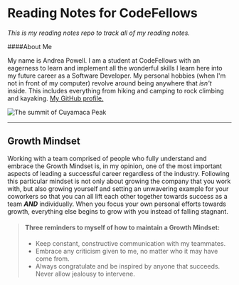 # Reading Notes for CodeFellows

*This is my reading notes repo to track all of my reading notes.*

####About Me

My name is Andrea Powell. I am a student at CodeFellows with an eagerness to learn and implement all the wonderful skills I learn here into my future career as a Software Developer. My personal hobbies (when I'm not in front of my computer) revolve around being anywhere that *isn't* inside. This includes everything from hiking and camping to rock climbing and kayaking. [My GitHub profile.](https://github.com/Andreavpowell)

![The summit of Cuyamaca Peak](https://previews.dropbox.com/p/thumb/ABN9Q4mpj7kcOw10jebB1Im7V4kVOuDJxs8YkzPUt2oW2kpI8SI_3ajR_AaDVPWfz2iC91_BSP4pJ4LsjL8kvICNbYarsuoa_cv4HKQm-mifW5W5fGy-8zRiNB_LgHyNWyoFxmskUT8HNDzK4izhVXB7tsa0b6b1tFkF8I11ladsRshgYodhvYC2M1GxDduOqEz3-qPjELEtCpgDaNMMa26NKRKJXbQLpWy_tCBGcfwgmCgC0DjtmQ2LIhzlwnLvn74grrfqpX7sTU8q9EJODGCoGi40SnoYV1EVHWE7yQWryt3wZXQjkp9KBZIRD848LTVQ5JnClZIuyQ6cCLmFxPQ8q0kYUw73mBKRcfpymiUcYcsDDuhP4gkzeGnBwAHSA_jXpf6sw0F-DV0HxFiesk8UgdvZ_3WQqmrVnoNClnhtTUDpoXcal5DMtF_JApIHNtI_TQ59iwa4Eb5QX4_l_Fl0pNVwx6Cg_UzNuwDdSzIB6RlV6vQCM8qAp73o3Kz6O7fXgjzCM6UrWnBIy2sPFx2upAtmDfagfrCuZ0iLpGvnBwUm-lDh3BCxyKTWSMqkSUbsG_EH4n_nwf4i8I0bOVxyLjk4c5GSbzdH1IKsJd-G-YFgJvvqutuGWjl5BnQbI1z9znrWHR35tzFoDc4n-QxqBREc9Gcwn4McaEpAAJHw0_SFELjtyPuqR-v4Tls2gqv66XxTshcVt2P2tRWQrQT7IFmkHoB9mhZzDDRQpJG-St1vQrZjxB4OR5FIZs0knMZflMEydFQ_tmfZbsLiUQyNgE-Jg2omTeIFQU6ChZSY8UpPIFCT_kMUdyWfjiunXiBteRb4Gxn5BHEj0kT557qKEceyfwoE3ztTAamzeosxGBW3yUIoAZ4vXuoRK2GMT1a5CbU2RCd2cbe2CEeFvM-3Mjd3A8kAEQKCGs4tep0VMVR2O6gnrKZ2s5mh7AvNuy4/p?fv_content=true&size_mode=5)
____________________________________________________________________________________________________________________________________________________________________

## Growth Mindset

Working with a team comprised of people who fully understand and embrace the Growth Mindset is, in my opinion, one of the most important aspects of leading a successful career regardless of the industry. Following this particular mindset is not only about growing the company that you work with, but also growing yourself and setting an unwavering example for your coworkers so that you can all lift each other together towards success as a team ***AND*** individually. When you focus your own personal efforts towards growth, everything else begins to grow with you instead of falling stagnant. 

>#### Three reminders to myself of how to maintain a Growth Mindset:
>
>- Keep constant, constructive communication with my teammates.
>- Embrace any criticism given to me, no matter who it may have come from.
>- Always congratulate and be inspired by anyone that succeeds. Never allow jealousy to intervene.


